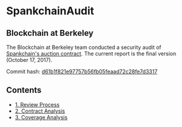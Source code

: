 # SpankchainAudit

## Blockchain at Berkeley


The Blockchain at Berkeley team conducted a security audit of [Spankchain's auction contract](https://github.com/SpankChain/sc_auction/commit/d61b1f821e97757b56fb05feaad72c28fe7d3317). The current report is the final version (October 17, 2017). 

Commit hash: [d61b1f821e97757b56fb05feaad72c28fe7d3317](https://github.com/SpankChain/sc_auction/commit/d61b1f821e97757b56fb05feaad72c28fe7d3317)

## Contents

* [1. Review Process](./report/1_process.md)
* [2. Contract Analysis](./report/2_contract_analysis.md)
* [3. Coverage Analysis](./report/3_coverage.md)

